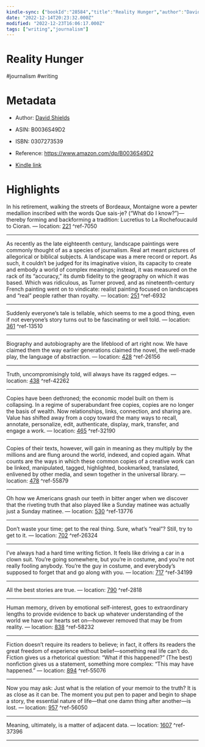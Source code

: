 ```yaml
---
kindle-sync: {"bookId":"28584","title":"Reality Hunger","author":"David Shields","asin":"B0036S49D2","lastAnnotatedDate":"2022-08-19","bookImageUrl":"https://m.media-amazon.com/images/I/81XahxBKE9L._SY160.jpg","highlightsCount":15}
date: "2022-12-14T20:23:32.000Z"
modified: "2022-12-23T16:06:17.000Z"
tags: ["writing","journalism"]
---
```

# Reality Hunger

#journalism #writing 

# Metadata

* Author: [David Shields](https://www.amazon.com/David-Shields/e/B000APH64S/ref=dp_byline_cont_ebooks_1)

* ASIN: B0036S49D2

* ISBN: 0307273539

* Reference: <https://www.amazon.com/dp/B0036S49D2>

* [Kindle link](kindle://book?action=open&asin=B0036S49D2)

# Highlights

In his retirement, walking the streets of Bordeaux, Montaigne wore a pewter medallion inscribed with the words Que sais-je? (“What do I know?”)—thereby forming and backforming a tradition: Lucretius to La Rochefoucauld to Cioran. — location: [221](kindle://book?action=open&asin=B0036S49D2&location=221) ^ref-7050

---

As recently as the late eighteenth century, landscape paintings were commonly thought of as a species of journalism. Real art meant pictures of allegorical or biblical subjects. A landscape was a mere record or report. As such, it couldn’t be judged for its imaginative vision, its capacity to create and embody a world of complex meanings; instead, it was measured on the rack of its “accuracy,” its dumb fidelity to the geography on which it was based. Which was ridiculous, as Turner proved, and as nineteenth-century French painting went on to vindicate: realist painting focused on landscapes and “real” people rather than royalty. — location: [251](kindle://book?action=open&asin=B0036S49D2&location=251) ^ref-6932

---

Suddenly everyone’s tale is tellable, which seems to me a good thing, even if not everyone’s story turns out to be fascinating or well told. — location: [361](kindle://book?action=open&asin=B0036S49D2&location=361) ^ref-13510

---

Biography and autobiography are the lifeblood of art right now. We have claimed them the way earlier generations claimed the novel, the well-made play, the language of abstraction. — location: [428](kindle://book?action=open&asin=B0036S49D2&location=428) ^ref-26156

---

Truth, uncompromisingly told, will always have its ragged edges. — location: [438](kindle://book?action=open&asin=B0036S49D2&location=438) ^ref-42262

---

Copies have been dethroned; the economic model built on them is collapsing. In a regime of superabundant free copies, copies are no longer the basis of wealth. Now relationships, links, connection, and sharing are. Value has shifted away from a copy toward the many ways to recall, annotate, personalize, edit, authenticate, display, mark, transfer, and engage a work. — location: [465](kindle://book?action=open&asin=B0036S49D2&location=465) ^ref-32190

---

Copies of their texts, however, will gain in meaning as they multiply by the millions and are flung around the world, indexed, and copied again. What counts are the ways in which these common copies of a creative work can be linked, manipulated, tagged, highlighted, bookmarked, translated, enlivened by other media, and sewn together in the universal library. — location: [478](kindle://book?action=open&asin=B0036S49D2&location=478) ^ref-55879

---

Oh how we Americans gnash our teeth in bitter anger when we discover that the riveting truth that also played like a Sunday matinee was actually just a Sunday matinee. — location: [530](kindle://book?action=open&asin=B0036S49D2&location=530) ^ref-13776

---

Don’t waste your time; get to the real thing. Sure, what’s “real”? Still, try to get to it. — location: [702](kindle://book?action=open&asin=B0036S49D2&location=702) ^ref-26324

---

I’ve always had a hard time writing fiction. It feels like driving a car in a clown suit. You’re going somewhere, but you’re in costume, and you’re not really fooling anybody. You’re the guy in costume, and everybody’s supposed to forget that and go along with you. — location: [717](kindle://book?action=open&asin=B0036S49D2&location=717) ^ref-34199

---

All the best stories are true. — location: [790](kindle://book?action=open&asin=B0036S49D2&location=790) ^ref-2818

---

Human memory, driven by emotional self-interest, goes to extraordinary lengths to provide evidence to back up whatever understanding of the world we have our hearts set on—however removed that may be from reality. — location: [838](kindle://book?action=open&asin=B0036S49D2&location=838) ^ref-58232

---

Fiction doesn’t require its readers to believe; in fact, it offers its readers the great freedom of experience without belief—something real life can’t do. Fiction gives us a rhetorical question: “What if this happened?” (The best) nonfiction gives us a statement, something more complex: “This may have happened.” — location: [894](kindle://book?action=open&asin=B0036S49D2&location=894) ^ref-55076

---

Now you may ask: Just what is the relation of your memoir to the truth? It is as close as it can be. The moment you put pen to paper and begin to shape a story, the essential nature of life—that one damn thing after another—is lost. — location: [957](kindle://book?action=open&asin=B0036S49D2&location=957) ^ref-56050

---

Meaning, ultimately, is a matter of adjacent data. — location: [1607](kindle://book?action=open&asin=B0036S49D2&location=1607) ^ref-37396

---
